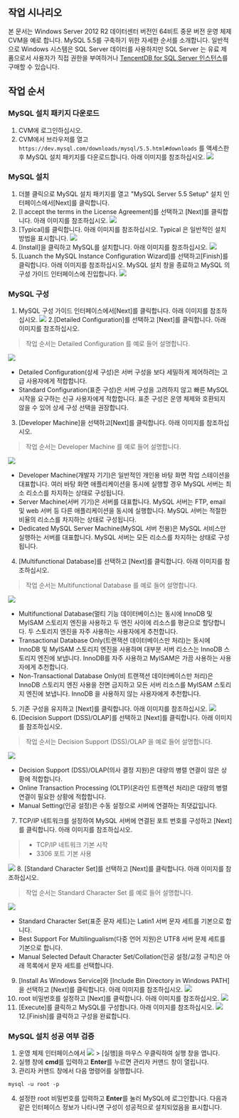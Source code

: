 ## 작업 시나리오
본 문서는 Windows Server 2012 R2 데이터센터 버전인 64비트 중문 버전 운영 체제 CVM을 예로 합니다. MySQL 5.5를 구축하기 위한 자세한 순서를 소개합니다.
일반적으로 Windows 시스템은 SQL Server 데이터를 사용하지만 SQL Server 는 유료 제품으로서 사용자가 직접 권한을 부여하거나 [TencentDB for SQL Server 인스턴스](http://cloud.tencent.com/product/sqlserver.html)를 구매할 수 있습니다.

## 작업 순서

### MySQL 설치 패키지 다운로드
1. CVM에 로그인하십시오.
2. CVM에서 브라우저를 열고 `https://dev.mysql.com/downloads/mysql/5.5.html#downloads` 를 액세스한 후 MySQL 설치 패키지를 다운로드합니다. 아래 이미지를 참조하십시오.
![](https://main.qcloudimg.com/raw/b96236244404b3e65d3e750dec8ea8c0.png)

### MySQL 설치

1. 더블 클릭으로 MySQL 설치 패키지를 열고 "MySQL Server 5.5 Setup" 설치 인터페이스에서[Next]를 클릭합니다.
2. [I accept the terms in the License Agreement]를 선택하고 [Next]를 클릭합니다. 아래 이미지를 참조하십시오.
![](https://main.qcloudimg.com/raw/fd10bf4885214fc586940663f37b29bd.png)
3. [Typical]를 클릭합니다. 아래 이미지를 참조하십시오.
Typical 은 일반적인 설치 방법을 표시합니다.
![](https://main.qcloudimg.com/raw/85292c920bafd81c341e23214c01eac7.png)
4. [Install]을 클릭하고 MySQL를 설치합니다. 아래 이미지를 참조하십시오.
![](https://main.qcloudimg.com/raw/e4e73dd70f382ed5d3abcbda619f07ea.png)
5. [Luanch the MySQL Instance Configuration Wizard]를 선택하고[Finish]를 클릭합니다. 아래 이미지를 참조하십시오.
MySQL 설치 창을 종료하고 MySQL 의 구성 가이드 인터페이스에 진입합니다.
![](https://main.qcloudimg.com/raw/46932c0a2868178be1cbdb1af02a1716.png)

### MySQL 구성

1. MySQL 구성 가이드 인터페이스에서[Next]를 클릭합니다. 아래 이미지를 참조하십시오.
![](https://main.qcloudimg.com/raw/018a37f73b3493f2f72a58393530eb60.png)
2.[Detailed Configuration]를 선택하고 [Next]를 클릭합니다. 아래 이미지를 참조하십시오.
> 작업 순서는 Detailed Configuration 를 예로 들어 설명합니다.
>
![](https://main.qcloudimg.com/raw/64374e0257e0b5c13838bd4fc2a3631e.png)
 - Detailed Configuration(상세 구성)은 서버 구성을 보다 세밀하게 제어하려는 고급 사용자에게 적합합니다.
 - Standard Configuration(표준 구성)은 서버 구성을 고려하지 않고 빠른 MySQL 시작을 요구하는 신규 사용자에게 적합합니다. 표준 구성은 운영 체제와 호환되지 않을 수 있어 상세 구성 선택을 권장합니다.
3. [Developer Machine]을 선택하고[Next]를 클릭합니다. 아래 이미지를 참조하십시오.
> 작업 순서는 Developer Machine 를 예로 들어 설명합니다.
>
![](https://main.qcloudimg.com/raw/40ba999555a5f7de8299aeb09b4f7fdd.png)
 - Developer Machine(개발자 기기)은 일반적인 개인용 바탕 화면 작업 스테이션을 대표합니다. 여러 바탕 화면 애플리케이션을 동시에 실행할 경우 MySQL 서버는 최소 리소스를 차지하는 상태로 구성됩니다.
 - Server Machine(서버 기기)은 서버를 대표합니다. MySQL 서버는 FTP,  email 및 web 서버 등 다른 애플리케이션을 동시에 실행합니다. MySQL 서버는 적절한 비율의 리소스를 차지하는 상태로 구성됩니다.
 - Dedicated MySQL Server Machine(MySQL 서버 전용)은 MySQL 서비스만 실행하는 서버를 대표합니다. MySQL 서버는 모든 리소스를 차지하는 상태로 구성됩니다.
4. [Multifunctional Database]를 선택하고 [Next]를 클릭합니다. 아래 이미지를 참조하십시오.
> 작업 순서는 Multifunctional Database 를 예로 들어 설명합니다.
>
![](https://main.qcloudimg.com/raw/20a581e1af44694cc0f3188438f10742.png)
 - Multifunctional Database(멀티 기능 데이터베이스)는 동시에 InnoDB 및 MyISAM 스토리지 엔진을 사용하고 두 엔진 사이에 리소스를 평균으로 할당합니다. 두 스토리지 엔진을 자주 사용하는 사용자에게 추천합니다.
 - Transactional Database Only(트랜잭션 데이터베이스만 처리)는 동시에 InnoDB 및 MyISAM 스토리지 엔진을 사용하며 대부분 서버 리소스는 InnoDB 스토리지 엔진에 보냅니다. InnoDB를 자주 사용하고 MyISAM은 가끔 사용하는 사용자에게 추천합니다.
 - Non-Transactional Database Only(비 트랜잭션 데이터베이스만 처리)은 InnoDB 스토리지 엔진 사용을 전면 금지하고 모든 서버 리소스를 MyISAM 스토리지 엔진에 보냅니다. InnoDB 을 사용하지 않는 사용자에게 추천합니다.
5. 기존 구성을 유지하고 [Next]를 클릭합니다. 아래 이미지를 참조하십시오.
![](https://main.qcloudimg.com/raw/7cef832b46fdf9855d02e21762ce8978.png)
6. [Decision Support (DSS)/OLAP]를 선택하고 [Next]를 클릭합니다. 아래 이미지를 참조하십시오.
> 작업 순서는 Decision Support (DSS)/OLAP 을 예로 들어 설명합니다.
>
![](https://main.qcloudimg.com/raw/6e0158904bd05862c423d84b33adb260.png)
 - Decision Support (DSS)/OLAP(의사 결정 지원)은 대량의 병렬 연결이 않은 상황에 적합합니다.
 - Online Transaction Processing (OLTP)(온라인 트랜잭션 처리)은 대량의 병렬 연결이 필요한 상황에 적합합니다.
 - Manual Setting(인공 설정)은 수동 설정으로 서버에 연결하는 최댓값입니다.
7. TCP/IP 네트워크를 설정하여 MySQL 서버에 연결된 포트 번호를 구성하고 [Next]를 클릭합니다. 아래 이미지를 참조하십시오.
> 
> - TCP/IP 네트워크 기본 시작
> - 3306 포트 기본 사용
> 
![](https://main.qcloudimg.com/raw/15dafbfbb27d6195effc8d94aa9a109f.png)
8. [Standard Character Set]를 선택하고 [Next]를 클릭합니다. 아래 이미지를 참조하십시오.
> 작업 순서는 Standard Character Set 를 예로 들어 설명합니다.
>
![](https://main.qcloudimg.com/raw/d995acdb742ead678d3909305e560e7f.png)
 - Standard Character Set(표준 문자 세트)는 Latin1 서버 문자 세트를 기본으로 합니다.
 - Best Support For Multilingualism(다중 언어 지원)은 UTF8 서버 문제 세트를 기본으로 합니다.
 - Manual Selected Default Character Set/Collation(인공 설정/교정 규칙)은 아래 목록에서 문자 세트를 선택합니다. 
9. [Install As Windows Service]와 [Include Bin Directory in Windows PATH]을 선택하고 [Next]를 클릭합니다. 아래 이미지를 참조하십시오.
![](https://main.qcloudimg.com/raw/4e3f9b7c330a0f59e3ed319ddc8b882d.png)
10. root 비밀번호를 설정하고 [Next]를 클릭합니다. 아래 이미지를 참조하십시오.
![](https://main.qcloudimg.com/raw/8c66302686ca7c47eb32583b4722e4f8.png)
11. [Execute]를 클릭하고 MySQL를 구성합니다. 아래 이미지를 참조하십시오.
![](https://main.qcloudimg.com/raw/328fa1f3eb39ed00f9492ffcf5b93c46.png)
12.[Finish]를 클릭하고 구성을 완료합니다.

### MySQL 설치 성공 여부 검증

1. 운영 체제 인터페이스에서 <img src="https://main.qcloudimg.com/raw/87d894e564b7e837d9f478298cf2e292.png" style="margin: 0;"></img> > [실행]을 마우스 우클릭하여 실행 창을 엽니다.
2. 실행 창에 **cmd**를 입력하고 **Enter**를 누르면 관리자 커맨드 창이 열립니다.
3. 관리자 커맨드 창에서 다음 명령어를 실행합니다.
```
mysql -u root -p
```
4. 설정한 root 비밀번호를 입력하고 **Enter**를 눌러 MySQL에 로그인합니다.
다음과 같은 인터페이스 정보가 나타나면 구성이 성공적으로 설치되었음을 표시합니다.




